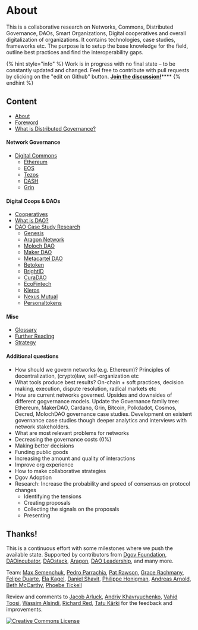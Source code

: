 # About

This is a collaborative research on Networks, Commons, Distributed Governance, DAOs, Smart Organizations, Digital cooperatives and overall digitalization of organizations. It contains technologies, case studies, frameworks etc. The purpose is to setup the base knowledge for the field, outline best practices and find the interoperability gaps.

{% hint style="info" %}
Work is in progress with no final state – to be constantly updated and changed. Feel free to contribute with pull requests by clicking on the "edit on Github" button. [**Join the discussion!**](https://forum.dgov.foundation/t/case-study-research/90)\*\*\*\*
{% endhint %}

## **Content**

* [About](./)
* [Foreword](intro-foreword.md)
* [What is Distributed Governance?](what-is-distributed-governance.md)

#### Network Governance

* [Digital Commons](network-governance/digital-commons/)
  * [Ethereum](network-governance/digital-commons/ethereum.md)
  * [EOS](network-governance/digital-commons/eos.md)
  * [Tezos](network-governance/digital-commons/tezos.md)
  * [DASH](network-governance/digital-commons/dash.md)
  * [Grin](network-governance/digital-commons/grin.md)

#### Digital Coops & DAOs

* [Cooperatives](daos-coops/cooperatives.md)
* [What is DAO?](daos-coops/why-care-about-daos.md)
* [DAO Case Study Research](daos-coops/dao-case-study-research/)
  * [Genesis](daos-coops/dao-case-study-research/genesis.md)
  * [Aragon Network](daos-coops/dao-case-study-research/aragon-network.md)
  * [Moloch DAO](daos-coops/dao-case-study-research/moloch.md)
  * [Maker DAO](daos-coops/dao-case-study-research/maker.md)
  * [Metacartel DAO](daos-coops/dao-case-study-research/metacartel-dao.md)
  * [Betoken](daos-coops/dao-case-study-research/betoken.md)
  * [BrightID](daos-coops/dao-case-study-research/brightid.md)
  * [CuraDAO](daos-coops/dao-case-study-research/curadao.md)
  * [EcoFintech](daos-coops/dao-case-study-research/ecofintech.md)
  * [Kleros](daos-coops/dao-case-study-research/kleros.md)
  * [Nexus Mutual](daos-coops/dao-case-study-research/nexus-mutual.md)
  * [Personaltokens](daos-coops/dao-case-study-research/personaltokens.md)

#### Misc

* [Glossary](misc/glossary.md)
* [Further Reading](misc/reading-list.md)
* [Strategy](misc/strategy.md)

#### Additional questions

* How should we govern networks \(e.g. Ethereum\)? Principles of decentralization, \(crypto\)law, self-organization etc
* What tools produce best results? On-chain + soft practices, decision making, execution, dispute resolution, radical markets etc
* How are current networks governed. Upsides and downsides of different gogvernance models. Update the Governance family tree: Ethereum, MakerDAO, Cardano, Grin, Bitcoin, Polkdadot, Cosmos, Decred, MolochDAO  governance case studies. Development on existent governance case studies though deeper analytics and interviews with network stakeholders.
* What are most relevant problems for networks
* Decreasing the governance costs \(0%\)
* Making better decisions
* Funding public goods
* Increasing the amount and quality of interactions
* Improve org experience
* How to make collaborative strategies
* Dgov Adoption
* Research: Increase the probability and speed of consensus on protocol changes
  * Identifying the tensions
  * Creating proposals
  * Collecting the signals on the proposals
  * Presenting

## Thanks!

This is a continuous effort with some milestones where we push the available state. Supported by contributors from [Dgov Foundation](https://dgov.foundation/), [DAOincubator](https://daoincubator.org), [DAOstack](https://daostack.io/), [Aragon](https://aragon.org/), [DAO Leadership](https://daoleadership.com/), and many more.

Team: [Max Semenchuk](https://twitter.com/maxsemenchuk), [Pedro Parrachia](https://twitter.com/parrachia), [Pat Rawson](https://twitter.com/papa_raw), [Grace Rachmany](https://twitter.com/RebeccaRachmany), [Felipe Duarte](https://twitter.com/facilitator23), [Ela Kagel](https://twitter.com/ElaKagel), [Daniel Shavit](https://twitter.com/cryptodani), [Philippe Honigman](https://twitter.com/phil_h), [Andreas Arnold](https://twitter.com/sharingandreas), [Beth McCarthy](https://twitter.com/ontologymachine), [Phoebe Tickell](https://twitter.com/solarpunk_girl)

Review and comments to [Jacob Arluck](https://twitter.com/JacobArluck), [Andriy Khavryuchenko](https://twitter.com/akhavr), [Vahid Toosi](https://twitter.com/VahidToosi), [Wassim Alsindi](https://twitter.com/parallelind), [Richard Red](https://twitter.com/RichardRed0x), [Tatu Kärki](https://twitter.com/smokyish) for the feedback and improvements.

[![Creative Commons License](https://i.creativecommons.org/l/by/4.0/88x31.png)](https://creativecommons.org/licenses/by/4.0/)

